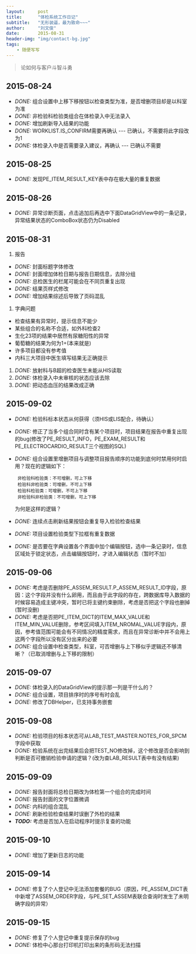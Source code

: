 ```yaml
---
layout:     post
title:      "体检系统工作日记"
subtitle:   "无形装逼，最为致命~~~"
author:     "刘文俊"
date:       2015-08-31
header-img: "img/contact-bg.jpg"
tags:
    - 随便写写
---
```


> 论如何与客户斗智斗勇

2015-08-24
--------------------------------------------------------------------
 - *DONE:* 组合设置中上移下移按钮以检查类型为准，是否增删项目却是以科室为准
 - *DONE:* 非检验科检验类组合在体检录入中无法录入
 - *DONE:* 增加刷新导入结果的功能
 - *DONE:* WORKLIST.IS_CONFIRM需要再确认 --- 已确认，不需要将此字段改为1
 - *DONE:* 体检录入中是否需要录入建议，再确认 --- 已确认不需要

2015-08-25
---------------------------------------------------------------------
 - *DONE:* 发现PE_ITEM_RESULT_KEY表中存在极大量的重复数据

2015-08-26
--------------------------------------------------------------------
 - *DONE:* 异常诊断页面，点击追加后再选中下面DataGridView中的一条记录，异常结果状态的ComboBox状态仍为Disabled

2015-08-31
-----------------------------------------------------------------
 1. 报告
  - *DONE:* 封面标题字体修改
  - *DONE:* 封面增加体检日期与报告日期信息，去除分组
  - *DONE:* 总检医生的栏尾可能会在不同页重复出现
  - *DONE:* 结果页样式修改
  - *DONE:* 增加结果综述后导致了页码混乱
 1. 字典问题
  - 检查结果有异常时，提示信息不能少
  - 某些组合的名称不合适，如外科检查2
  - 生化23项的结果中居然有尿糖阳性的异常
  - 葡萄糖的结果为何为1+(本来就是)
  - 许多项目都没有参考值
  - 内科三大项目中医生填写结果无正确提示
 1. *DONE:* 放射科与B超的检查医生未能从HIS读取
 1. *DONE:* 体检录入中未审核的状态应该去除
 1. *DONE:* 把动态血压的结果改成正确

2015-09-02
---------------------------
 - *DONE:* 检验科标本状态从何获得（须HIS或LIS配合，待确认）
 - *DONE:* 修正了当多个组合同时含有某个项目时，项目结果在报告中重复出现的bug(修改了PE_RESULT_INFO，PE_EXAM_RESULT和PE_ELECTROCARDIO_RESULT三个视图的SQL)
 - *DONE:* 组合设置里增删项目与调整项目报告顺序的功能到底何时禁用何时启用？现在的逻辑如下：

		非检验科检验类：不可增删，可上下移
		检验科非检验类：可增删，不可上下移
		检验科检验类：可增删，不可上下移
		非检验科非检验类：不可增删，可上下移

   为何是这样的逻辑？
 - *DONE:* 连续点击刷新结果按钮会重复导入检验检查结果
 - *DONE:* 项目设置检验类型下拉框有重复数据
 - *DONE:* 是否要在字典设置各个界面中加个编辑按钮，选中一条记录时，信息区域处于锁定状态，点击编辑按钮时，才进入编辑状态（暂时不加）

2015-09-06
---------------------------------
 - *DONE:* 考虑是否删除PE_ASSEM_RESULT.P_ASSEM_RESULT_ID字段，原因：这个字段并没有什么卵用，而且由于此字段的存在，跨数据库导入数据的时候容易造成主键冲突，暂时已将主键约束删除，考虑是否把这个字段也删掉(暂时没删)
 - *DONE:* 考虑是否把PE_ITEM_DICT的ITEM_MAX_VALUE和ITEM_MIN_VALUE删除，参考区间填入ITEM_NROMAL_VALUE字段内，原因，参考值范围可能会有不同情况的精度需求，而且在异常诊断中并不会用上这两个字段所以没有区分出来的必要
 - *DONE:* 组合设置中检查类型，科室，可否增删与上下移似乎逻辑还不够清晰？（已取消增删与上下移的限制）

2015-09-07
--------------------------------
 - *DONE:* 体检录入的DataGridView的提示那一列是干什么的？
 - *DONE:* 组合设置，项目排序时的序号有时会乱
 - *DONE:* 修改了DBHelper，已支持事务嵌套

2015-09-08
----------------------------------
 - *DONE:* 检验项目的标本状态可从LAB_TEST_MASTER.NOTES_FOR_SPCM字段中获取
 - *DONE:* 检验系统在出完结果后会把TEST_NO修改掉，这个修改是否会影响到判断是否可撤销检验申请的逻辑？(改为查LAB_RESULT表中有没有结果)

2015-09-09
---------------------------------
 - *DONE:* 报告封面将总检日期改为体检第一个组合的完成时间
 - *DONE:* 报告封面的文字位置微调
 - *DONE:* 内科的组合混乱
 - *DONE:* 刷新检验检查结果时误删了外检的结果
 - ***TODO:*** 考虑是否加入在启动程序时提示复查的功能

2015-09-10
--------------------------------
 - *DONE:* 增加了更新日志的功能

2015-09-14
-----------------------------------
 - *DONE:* 修复了个人登记中无法添加套餐的BUG（原因，PE_ASSEM_DICT表中新增了ASSEM_ORDER字段，与PE_SET_ASSEM表联合查询时发生了未明确字段的异常）

2015-09-15
---------------------
 - *DONE:* 修复了个人登记中重复提示保存的bug
 - *DONE:* 体检中心那台打印机打印出来的条形码无法扫描